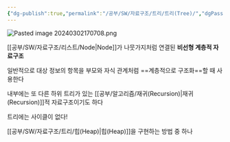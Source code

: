 ```yaml
---
{"dg-publish":true,"permalink":"/공부/SW/자료구조/트리/트리(Tree)/","dgPassFrontmatter":true}
---
```


![Pasted image 20240302170708.png](/img/user/%EC%B2%A8%EB%B6%80%ED%8C%8C%EC%9D%BC/Pasted%20image%2020240302170708.png)

[[공부/SW/자료구조/리스트/Node\|Node]]가 나뭇가지처럼 연결된 **비선형 계층적 자료구조**

일반적으로 대상 정보의 항목을 부모와 자식 관계처럼 ==계층적으로 구조화==할 때 사용한다


내부에는 또 다른 하위 트리가 있는 [[공부/알고리즘/재귀(Recursion)\|재귀(Recursion)]]적 자료구조이기도 하다

트리에는 사이클이 없다! 

[[공부/SW/자료구조/트리/힙(Heap)\|힙(Heap)]]을 구현하는 방법 중 하나